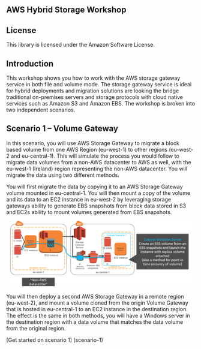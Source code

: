 ## AWS Hybrid Storage Workshop

## License

This library is licensed under the Amazon Software License.

## Introduction

This workshop shows you how to work with the AWS storage gateway service in both file and volume mode. The storage gateway service is ideal for hybrid deployments and migration solutions are looking the bridge traditional on-premises servers and storage protocols with cloud native services such as Amazon S3 and Amazon EBS. The workshop is broken into two independent scenarios.

## Scenario 1 – Volume Gateway

In this scenario, you will use AWS Storage Gateway to migrate a block based volume from one AWS Region (eu-west-1) to other regions (eu-west-2 and eu-central-1). This will simulate the process you would follow to migrate data volumes from a non-AWS datacenter to AWS as well, with the eu-west-1 (Ireland) region representing the non-AWS datacenter. You will migrate the data using two different methods.

You will first migrate the data by copying it to an AWS Storage Gateway volume mounted in eu-central-1.  You will then mount a copy of the volume and its data to an EC2 instance in eu-west-2 by leveraging storage gateways ability to generate EBS snapshots from block data stored in S3 and EC2s ability to mount volumes generated from EBS snapshots.

![Volume Gateway Cutover Scenario 1 Architecture](images/scenario-1-cutover-1.png)

You will then deploy a second AWS Storage Gateway in a remote region (eu-west-2), and mount a volume cloned from the origin Volume Gateway that is hosted in eu-central-1 to an EC2 instance in the destination region. The effect is the same in both methods, you will have a Windows server in the destination region with a data volume that matches the data volume from the original region.

[Get started on scenario 1] (scenario-1) 
